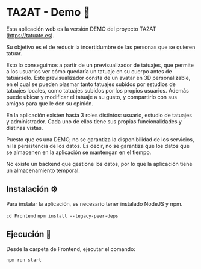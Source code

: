 # TA2AT - Demo 🌟
Esta aplicación web es la versión DEMO del proyecto TA2AT (https://tatuate.es). 

Su objetivo es el de reducir la incertidumbre de las personas que se quieren tatuar. 

Esto lo conseguimos a partir de un previsualizador de tatuajes, que permite a los usuarios ver cómo quedaría un tatuaje en su cuerpo antes de tatuárselo. Este previsualizador consta de un avatar en 3D personalizable, en el cual se pueden plasmar tanto tatuajes subidos por estudios de tatuajes locales, como tatuajes subidos por los propios usuarios.
Además puede ubicar y modificar el tatuaje a su gusto, y compartirlo con sus amigos para que le den su opinión.

En la aplicación existen hasta 3 roles distintos: usuario, estudio de tatuajes y administrador. Cada uno de ellos tiene sus propias funcionalidades y distinas vistas.

Puesto que es una DEMO, no se garantiza la disponibilidad de los servicios, ni la persistencia de los datos. Es decir, no se garantiza que los datos que se almacenen en la aplicación se mantengan en el tiempo. 

No existe un backend que gestione los datos, por lo que la aplicación tiene un almacenamiento temporal.

## Instalación ⚙️

Para instalar la aplicación, es necesario tener instalado NodeJS y npm.

```cd Frontend```
```npm install --legacy-peer-deps```

## Ejecución 🚀

Desde la carpeta de Frontend, ejecutar el comando:

```npm run start```

